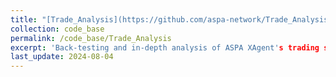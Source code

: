 ```yaml
---
title: "[Trade_Analysis](https://github.com/aspa-network/Trade_Analysis)"
collection: code_base
permalink: /code_base/Trade_Analysis
excerpt: 'Back-testing and in-depth analysis of ASPA XAgent's trading suggestions. Please contact us at aspa.life1@gmail.com to access the private code.'
last_update: 2024-08-04
---
```

